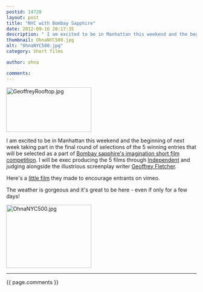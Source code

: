 ```yaml
---
postid: 14728
layout: post
title: "NYC with Bombay Sapphire"
date: 2012-09-16 20:17:35
description: " I am excited to be in Manhattan this weekend and the beginning of next week taking part in the final round of selections of the 5 winning entries that will be selected as a part of Bombay sapphire&#8217;s imagination&#8230;"
thumbnail: OhnaNYC500.jpg
alt: "OhnaNYC500.jpg"
category: Short films

author: ohna

comments:
---
```


<p><a href="{{ site.baseurl }}/assets_c/2012/09/GeoffreyRooftop-411.html" onclick="window.open('{{ site.baseurl }}/assets_c/2012/09/GeoffreyRooftop-411.html','popup','width=500,height=264,scrollbars=no,resizable=no,toolbar=no,directories=no,location=no,menubar=no,status=no,left=0,top=0'); return false"><img src="{{ site.baseurl }}/assets_c/2012/09/GeoffreyRooftop-thumb-225x118-411.jpg" width="225" height="118" alt="GeoffreyRooftop.jpg" class="mt-image-none" style="" /></a></p>

<p>I am excited to be in Manhattan this weekend and the beginning of next week taking part in the final round of selections of the 5 winning entries that will be selected as a part of <a href="http://vimeo.com/41906439">Bombay sapphire's imagination short film competition</a>. I will be exec producing the 5 films through <a href="http://www.independ.net/">Independent</a> and judging alongside the illustrious screenplay writer <a href="http://www.imdb.com/name/nm2819316/">Geoffrey Fletcher</a>.</p>

<p>Here's a <a href="http://vimeo.com/41412301">little film</a> they made to encourage entrants on vimeo.</p>

<p>The weather is gorgeous and it's great to be here - even if only for a few days!</p>

<p><a href="{{ site.baseurl }}/assets_c/2012/09/OhnaNYC500-414.html" onclick="window.open('{{ site.baseurl }}/assets_c/2012/09/OhnaNYC500-414.html','popup','width=500,height=373,scrollbars=no,resizable=no,toolbar=no,directories=no,location=no,menubar=no,status=no,left=0,top=0'); return false"><img src="{{ site.baseurl }}/assets_c/2012/09/OhnaNYC500-thumb-225x167-414.jpg" width="225" height="167" alt="OhnaNYC500.jpg" class="mt-image-none" style="" /></a></p>

<hr>

{{ page.comments }}


